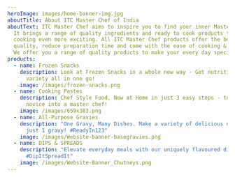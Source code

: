 ```yaml
---
heroImage: images/home-banner-img.jpg
aboutTitle: About ITC Master Chef of India
aboutText: ITC Master Chef aims to inspire you to find your inner Master Chef.
  It brings a range of quality ingredients and ready to cook products that make
  cooking even more exciting. All ITC Master Chef products offer the best
  quality, reduce preparation time and come with the ease of cooking & storage.
  We offer you a range of quality products to make your every day special.
products:
  - name: Frozen Snacks
    description: Look at Frozen Snacks in a whole new way - Get nutrition, taste and
      variety all in one go!
    image: /images/frozen-snacks.png
  - name: Cooking Pastes
    description: Chef Style Food, Now at Home in just 3 easy steps - to turn every
      novice into a master chef!
    image: /images/659x383.png
  - name: All-Purpose Gravies
    description: "One Gravy, Many Dishes. Make a variety of delicious dishes with
      just 1 gravy! #ReadyIn123"
    image: /images/Website-banner-basegravies.png
  - name: DIPS & SPREADS
    description: "Elevate everyday meals with our uniquely flavoured dips & spreads!
      #DipItSpreadIt"
    image: /images/Website-Banner_Chutneys.png
---
```

